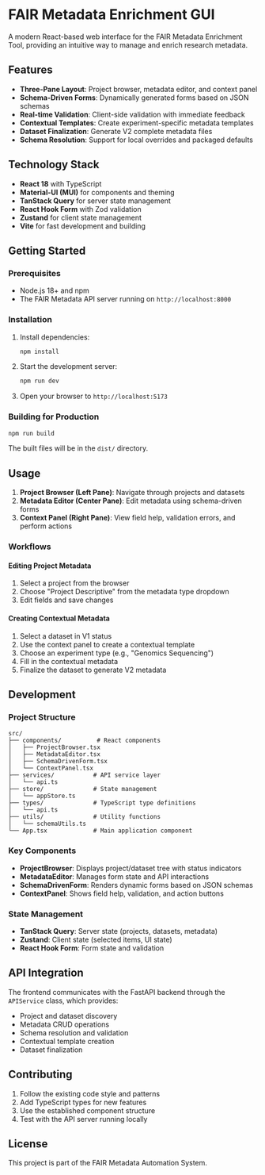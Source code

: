# FAIR Metadata Enrichment GUI

A modern React-based web interface for the FAIR Metadata Enrichment Tool, providing an intuitive way to manage and enrich research metadata.

## Features

- **Three-Pane Layout**: Project browser, metadata editor, and context panel
- **Schema-Driven Forms**: Dynamically generated forms based on JSON schemas
- **Real-time Validation**: Client-side validation with immediate feedback
- **Contextual Templates**: Create experiment-specific metadata templates
- **Dataset Finalization**: Generate V2 complete metadata files
- **Schema Resolution**: Support for local overrides and packaged defaults

## Technology Stack

- **React 18** with TypeScript
- **Material-UI (MUI)** for components and theming
- **TanStack Query** for server state management
- **React Hook Form** with Zod validation
- **Zustand** for client state management
- **Vite** for fast development and building

## Getting Started

### Prerequisites

- Node.js 18+ and npm
- The FAIR Metadata API server running on `http://localhost:8000`

### Installation

1. Install dependencies:
   ```bash
   npm install
   ```

2. Start the development server:
   ```bash
   npm run dev
   ```

3. Open your browser to `http://localhost:5173`

### Building for Production

```bash
npm run build
```

The built files will be in the `dist/` directory.

## Usage

1. **Project Browser (Left Pane)**: Navigate through projects and datasets
2. **Metadata Editor (Center Pane)**: Edit metadata using schema-driven forms
3. **Context Panel (Right Pane)**: View field help, validation errors, and perform actions

### Workflows

#### Editing Project Metadata
1. Select a project from the browser
2. Choose "Project Descriptive" from the metadata type dropdown
3. Edit fields and save changes

#### Creating Contextual Metadata
1. Select a dataset in V1 status
2. Use the context panel to create a contextual template
3. Choose an experiment type (e.g., "Genomics Sequencing")
4. Fill in the contextual metadata
5. Finalize the dataset to generate V2 metadata

## Development

### Project Structure

```
src/
├── components/          # React components
│   ├── ProjectBrowser.tsx
│   ├── MetadataEditor.tsx
│   ├── SchemaDrivenForm.tsx
│   └── ContextPanel.tsx
├── services/           # API service layer
│   └── api.ts
├── store/              # State management
│   └── appStore.ts
├── types/              # TypeScript type definitions
│   └── api.ts
├── utils/              # Utility functions
│   └── schemaUtils.ts
└── App.tsx             # Main application component
```

### Key Components

- **ProjectBrowser**: Displays project/dataset tree with status indicators
- **MetadataEditor**: Manages form state and API interactions
- **SchemaDrivenForm**: Renders dynamic forms based on JSON schemas
- **ContextPanel**: Shows field help, validation, and action buttons

### State Management

- **TanStack Query**: Server state (projects, datasets, metadata)
- **Zustand**: Client state (selected items, UI state)
- **React Hook Form**: Form state and validation

## API Integration

The frontend communicates with the FastAPI backend through the `APIService` class, which provides:

- Project and dataset discovery
- Metadata CRUD operations
- Schema resolution and validation
- Contextual template creation
- Dataset finalization

## Contributing

1. Follow the existing code style and patterns
2. Add TypeScript types for new features
3. Use the established component structure
4. Test with the API server running locally

## License

This project is part of the FAIR Metadata Automation System.
